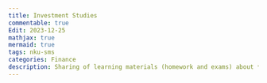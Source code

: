 ```yaml
---
title: Investment Studies
commentable: true
Edit: 2023-12-25
mathjax: true
mermaid: true
tags: nku-sms 
categories: Finance
description: Sharing of learning materials (homework and exams) about **Investment Studies** course given by [Pr.Li](https://math.nankai.edu.cn/2016/1113/c5626a51489/page.htm) sms, Nankai University, in 2022 Fall semester.
---
```

